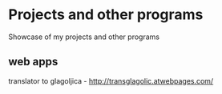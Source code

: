 # Projects and other programs
Showcase of my projects and other programs

## web apps

translator to glagoljica - http://transglagolic.atwebpages.com/
